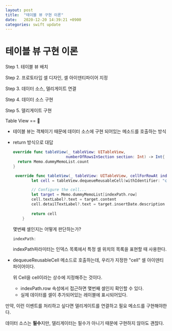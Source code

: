```yaml
---
layout: post
title:  "테이블 뷰 구현 이론"
date:   2020-12-20 14:39:21 +0900
categories: swift update
---
```

# 테이블 뷰 구현 이론 

Step 1. 테이블 뷰 배치

Step 2. 프로토타입 셀 디자인, 셀 아이덴티파이어 지정

Step 3. 데이터 소스, 델리게이트 연결

Step 4. 데이터 소스 구현

Step 5. 델리게이트 구현



Table View == 🤪

- 테이블 뷰는 객체이기 때문에 데이터 소스에 구현 되어있는 메소드를 호출하는 방식

- return 방식으로 대답

  ``` swift
  override func tableView(_ tableView: UITableView,
                         numberOfRowsInSection section: Int) -> Int{
    return Memo.dummyMemoList.count
  }
  ```

  ```swift
   override func tableView(_ tableView: UITableView, cellForRowAt indexPath: IndexPath) -> UITableViewCell {
          let cell = tableView.dequeueReusableCell(withIdentifier: "cell", for: indexPath)
  
          // Configure the cell...
          let target = Memo.dummyMemoList[indexPath.row]
          cell.textLabel?.text = target.content
          cell.detailTextLabel?.text = target.insertDate.description
          
          return cell
      }
  ```

  몇번째 셀인지는 어떻게 판단하는가?

  ```swift
  indexPath:
  ```

  indexPath파라미터는 인덱스 목록에서 특정 셀 위치의 목록을 표현할 때 사용한다.

- dequeueReusableCell 메소드로 호출하는데, 우리가 지정한 "cell" 셀 아이덴티파이어이다.

  위 Cell을 cell이라는 상수에 지정해주는 것이다. 

  - indexPath.row 속성에서 접근하면 몇번째 셀인지 확인할 수 있다.
  - 실제 데이터를 셀이 추가되어있는 레이블에 표시되어있다.



만약, 이런 이벤트를 처리하고 싶다면 델리게이트를 연결하고 필요 메소드를 구현해야한다.

데이터 소스는 **필수**지만, 델리게이터는 필수가 아니기 때문에 구현하지 않아도 괜찮다.

